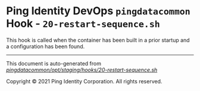 
# Ping Identity DevOps `pingdatacommon` Hook - `20-restart-sequence.sh`
 This hook is called when the container has been built in a prior startup
 and a configuration has been found.

---
This document is auto-generated from _[pingdatacommon/opt/staging/hooks/20-restart-sequence.sh](https://github.com/pingidentity/pingidentity-docker-builds/blob/master/pingdatacommon/opt/staging/hooks/20-restart-sequence.sh)_

Copyright © 2021 Ping Identity Corporation. All rights reserved.
